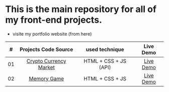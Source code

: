 # This is the main repository for all of my front-end projects.

- visite my portfolio website (from here)

| # | Projects Code Source | used technique | Live Demo |
|:---:|:--------------------------:|:-----------:|:-----------:|
| 01 | [Crypto Currency Market](https://github.com/drisskhattabi6/front-end-projects/tree/main/crypto%20currency%20market) | HTML + CSS + JS (API) |[Live Demo](https://drisskhattabi6.github.io/front-end-projects/crypto%20currency%20market/) |
| 02 | [Memory Game]() | HTML + CSS + JS |[Live Demo](https://drisskhattabi6.github.io/front-end-projects/) |
